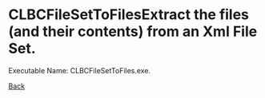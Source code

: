 
# CLBCFileSetToFilesExtract the files (and their contents) from an Xml File Set.
          
Executable Name: CLBCFileSetToFiles.exe.

[Back](/codee42/CODEiverse-OST/README.md)
        
        